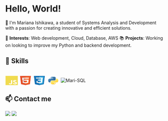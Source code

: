 # Hello, World!
👋 I'm Mariana Ishikawa, a student of Systems Analysis and Development with a passion for creating innovative and efficient solutions.

🌟 **Interests**: Web development, Cloud, Database, AWS
📚 **Projects**: Working on looking to improve my Python and backend development.

## 🚀 Skills

<div style="display: inline_block"><br>
  <img align="center" alt="Mari-Js" height="30" width="40" src="https://raw.githubusercontent.com/devicons/devicon/master/icons/javascript/javascript-plain.svg">
  <img align="center" alt="Mari-HTML" height="30" width="40" src="https://raw.githubusercontent.com/devicons/devicon/master/icons/html5/html5-original.svg">
  <img align="center" alt="Mari-CSS" height="30" width="40" src="https://raw.githubusercontent.com/devicons/devicon/master/icons/css3/css3-original.svg">
  <img align="center" alt="Mari-Python" height="30" width="40" src="https://raw.githubusercontent.com/devicons/devicon/master/icons/python/python-original.svg">
  <img align="center" alt="Mari-SQL" height="30" width="40" src="https://cdn.jsdelivr.net/gh/devicons/devicon@latest/icons/sqlite/sqlite-original.svg">
  

</div>

## 📫 Contact me
<div> 
  <a href = "mailto:marianaishikawamota@gmail.com"><img src="https://img.shields.io/badge/-Gmail-%23333?style=for-the-badge&logo=gmail&logoColor=white" target="_blank"></a>
  <a href="https://www.linkedin.com/in/mariana-ishikawa1/" target="_blank"><img src="https://img.shields.io/badge/-LinkedIn-%230077B5?style=for-the-badge&logo=linkedin&logoColor=white" target="_blank"></a>
</div>
